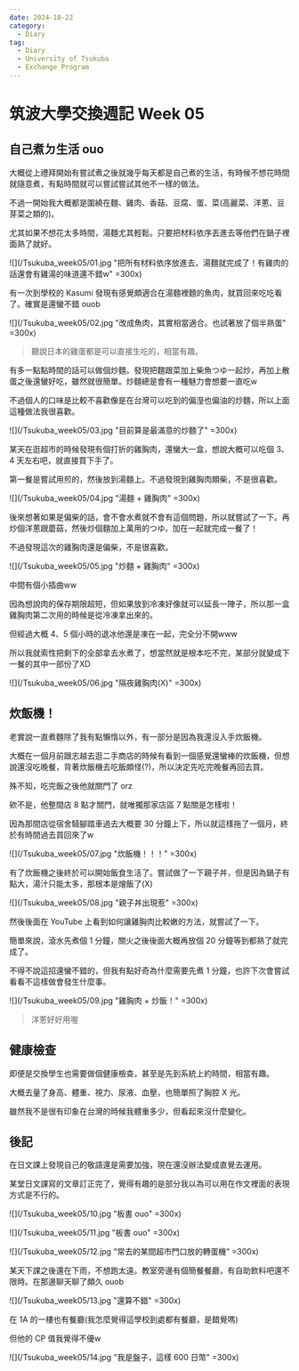 ```yaml
---
date: 2024-10-22
category:
  - Diary
tag:
  - Diary
  - University of Tsukuba
  - Exchange Program
---
```


# 筑波大學交換週記 Week 05

## 自己煮ㄉ生活 ouo

大概從上禮拜開始有嘗試煮之後就幾乎每天都是自己煮的生活，有時候不想花時間就隨意煮，有點時間就可以嘗試嘗試其他不一樣的做法。

不過一開始我大概都是圍繞在麵、雞肉、香菇、豆腐、蛋、菜(高麗菜、洋蔥、豆芽菜之類的)。

尤其如果不想花太多時間，湯麵尤其輕鬆。只要把材料依序丟進去等他們在鍋子裡面熟了就好。

![](/Tsukuba_week05/01.jpg "把所有材料依序放進去，湯麵就完成了！有雞肉的話還會有雞湯的味道還不錯w" =300x)

有一次到學校的 Kasumi 發現有感覺頗適合在湯麵裡麵的魚肉，就買回來吃吃看了。確實是還蠻不錯 ouob

![](/Tsukuba_week05/02.jpg "改成魚肉，其實相當適合。也試著放了個半熟蛋" =300x)

> 聽說日本的雞蛋都是可以直接生吃的，相當有趣。

有多一點點時間的話可以做個炒麵。發現把麵跟菜加上柴魚つゆ一起炒，再加上散蛋之後還蠻好吃，雖然就很簡單。炒麵總是會有一種魅力會想要一直吃w

不過個人的口味是比較不喜歡像是在台灣可以吃到的偏溼也偏油的炒麵，所以上面這種做法我很喜歡。

![](/Tsukuba_week05/03.jpg "目前算是最滿意的炒麵了" =300x)

某天在逛超市的時候發現有個打折的雞胸肉，還蠻大一盒，想說大概可以吃個 3、4 天左右吧，就直接買下手了。

第一餐是嘗試用煎的，然後放到湯麵上。不過發現到雞胸肉頗柴，不是很喜歡。

![](/Tsukuba_week05/04.jpg "湯麵 + 雞胸肉" =300x)

後來想著如果是偏柴的話，會不會水煮就不會有這個問題，所以就嘗試了一下。再炒個洋蔥跟蘑菇，然後炒個麵加上萬用的つゆ，加在一起就完成一餐了！

不過發現這次的雞胸肉還是偏柴，不是很喜歡。

![](/Tsukuba_week05/05.jpg "炒麵 + 雞胸肉" =300x)

中間有個小插曲ww

因為想說肉的保存期限超短，但如果放到冷凍好像就可以延長一陣子，所以那一盒雞胸肉第二次用的時候是從冷凍拿出來的。

但經過大概 4、5 個小時的退冰他還是凍在一起，完全分不開www

所以我就索性把剩下的全部拿去水煮了，想當然就是根本吃不完，某部分就變成下一餐的其中一部份了XD

![](/Tsukuba_week05/06.jpg "隔夜雞胸肉(X)" =300x)

## 炊飯機！

老實說一直煮麵除了我有點懶惰以外，有一部分是因為我還沒入手炊飯機。

大概在一個月前跟志越去逛二手商店的時候有看到一個感覺還蠻棒的炊飯機，但想說還沒吃晚餐，背著炊飯機去吃飯頗怪(?)，所以決定先吃完晚餐再回去買。

殊不知，吃完飯之後他就關門了 orz

欸不是，他整間店 8 點才關門，就唯獨那家店區 7 點關是怎樣啦！

因為那間店從宿舍騎腳踏車過去大概要 30 分鐘上下，所以就這樣拖了一個月，終於有時間過去買回來了w

![](/Tsukuba_week05/07.jpg "炊飯機！！！" =300x)

有了炊飯機之後終於可以開始飯食生活了。嘗試做了一下親子丼，但是因為鍋子有點大，湯汁只能太多，那根本是燴飯了(X)

![](/Tsukuba_week05/08.jpg "親子丼出現惹" =300x)

然後後面在 YouTube 上看到如何讓雞胸肉比較嫩的方法，就嘗試了一下。

簡單來說，滾水先煮個 1 分鐘，關火之後後面大概再放個 20 分鐘等到都熟了就完成了。

不得不說這招還蠻不錯的，但我有點好奇為什麼需要先煮 1 分鐘，也許下次會嘗試看看不這樣做會發生什麼事。

![](/Tsukuba_week05/09.jpg "雞胸肉 + 炒飯！" =300x)

> 洋蔥好好用喔

## 健康檢查

即便是交換學生也需要做個健康檢查，甚至是先到系統上約時間，相當有趣。

大概去量了身高、體重、視力、尿液、血壓，也簡單照了胸腔 X 光。

雖然我不是很有印象在台灣的時候我體重多少，但看起來沒什麼變化。


## 後記

在日文課上發現自己的敬語還是需要加強，現在還沒辦法變成直覺去運用。

某堂日文課寫的文章訂正完了，覺得有趣的是部分我以為可以用在作文裡面的表現方式是不行的。

![](/Tsukuba_week05/10.jpg "板書 ouo" =300x)

![](/Tsukuba_week05/11.jpg "板書 ouo" =300x)

![](/Tsukuba_week05/12.jpg "常去的某間超市門口放的轉蛋機" =300x)

某天下課之後還在下雨，不想跑太遠。教室旁邊有個簡餐餐廳，有自助飲料吧還不限時。在那邊聊天聊了頗久 ouob

![](/Tsukuba_week05/13.jpg "還算不錯" =300x)

在 1A 的一樓也有餐廳(我怎麼覺得這學校到處都有餐廳，是錯覺嗎)

但他的 CP 值我覺得不優w

![](/Tsukuba_week05/14.jpg "我是盤子，這樣 600 日幣" =300x)
